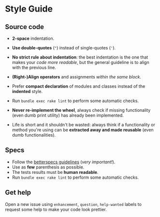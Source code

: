 # Style Guide

## Source code

* **2-space** indentation.
* **Use double-quotes** (`"`) instead of single-quotes (`'`).
* **No strict rule about indentation**: the best indentation is the one that
  makes your *code more readable*, but the general guideline is to align with
  the previous line.
* **(Right-)Align operators** and assignments *within the same block*.
* Prefer **compact declaration** of modules and classes instead of the
  **indented** style.
* Run `bundle exec rake lint` to perform some automatic checks.

* **Never re-implement the wheel**, always check if missing functionality
  (even dumb print utility) has already been implemented.
* Life is short and it shouldn't be wasted: always think if a functionality or
  method you're using can be **extracted away and made reusable**
  (even dumb functionalities).

## Specs

* Follow the [betterspecs guidelines][betterspecs] (*very important!*).
* Use as **few** parenthesis as possible.
* The tests results must be **human readable**.
* Run `bundle exec rake lint` to perform some automatic checks.

## Get help

Open a new issue using `enhancement`, `question`, `help-wanted` labels to
request some help to make your code look prettier.


<!-- Link declarations -->

[betterspecs]: http://betterspecs.org
